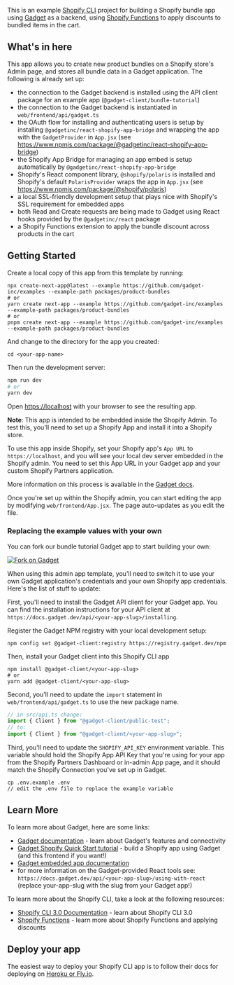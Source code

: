 This is an example [Shopify CLI](https://shopify.dev/apps/tools/cli) project for building a Shopify bundle app using [Gadget](https://gadget.dev) as a backend, using [Shopify Functions](https://shopify.dev/api/functions) to apply discounts to bundled items in the cart.

## What's in here

This app allows you to create new product bundles on a Shopify store's Admin page, and stores all bundle data in a Gadget application. The following is already set up:

- the connection to the Gadget backend is installed using the API client package for an example app (`@gadget-client/bundle-tutorial`)
- the connection to the Gadget backend is instantiated in `web/frontend/api/gadget.ts`
- the OAuth flow for installing and authenticating users is setup by installing `@gadgetinc/react-shopify-app-bridge` and wrapping the app with the `GadgetProvider` in `App.jsx` (see https://www.npmjs.com/package/@gadgetinc/react-shopify-app-bridge)
- the Shopify App Bridge for managing an app embed is setup automatically by `@gadgetinc/react-shopify-app-bridge`
- Shopify's React component library, `@shopify/polaris` is installed and Shopify's default `PolarisProvider` wraps the app in `App.jsx` (see https://www.npmjs.com/package/@shopify/polaris)
- a local SSL-friendly development setup that plays nice with Shopify's SSL requirement for embedded apps
- both Read and Create requests are being made to Gadget using React hooks provided by the `@gadgetinc/react` package
- a Shopify Functions extension to apply the bundle discount across products in the cart

## Getting Started

Create a local copy of this app from this template by running:

```shell
npx create-next-app@latest --example https://github.com/gadget-inc/examples --example-path packages/product-bundles
# or
yarn create next-app --example https://github.com/gadget-inc/examples --example-path packages/product-bundles
# or
pnpm create next-app --example https://github.com/gadget-inc/examples --example-path packages/product-bundles
```

And change to the directory for the app you created:

```shell
cd <your-app-name>
```

Then run the development server:

```bash
npm run dev
# or
yarn dev
```

Open [https://localhost](https://localhost) with your browser to see the resulting app.

**Note**: This app is intended to be embedded inside the Shopify Admin. To test this, you'll need to set up a Shopify App and install it into a Shopify store.

To use this app inside Shopify, set your Shopify app's `App URL` to `https://localhost`, and you will see your local dev server embedded in the Shopify admin. You need to set this App URL in your Gadget app and your custom Shopify Partners application.

More information on this process is available in the [Gadget docs](https://docs.gadget.dev/guides/connections/shopify).

Once you're set up within the Shopify admin, you can start editing the app by modifying `web/frontend/App.jsx`. The page auto-updates as you edit the file.

### Replacing the example values with your own

You can fork our bundle tutorial Gadget app to start building your own:

[![Fork on Gadget](https://assets.gadget.dev/assets/fork-button.svg)](https://app.gadget.dev/auth/fork?domain=bundle-tutorial.gadget.app)

When using this admin app template, you'll need to switch it to use your own Gadget application's credentials and your own Shopify app credentials. Here's the list of stuff to update:

First, you'll need to install the Gadget API client for your Gadget app. You can find the installation instructions for your API client at `https://docs.gadget.dev/api/<your-app-slug>/installing`.

Register the Gadget NPM registry with your local development setup:

```shell
npm config set @gadget-client:registry https://registry.gadget.dev/npm
```

Then, install your Gadget client into this Shopify CLI app

```shell
npm install @gadget-client/<your-app-slug>
# or
yarn add @gadget-client/<your-app-slug>
```

Second, you'll need to update the `import` statement in `web/frontend/api/gadget.ts` to use the new package name.

```typescript
// in src/api.ts change:
import { Client } from "@gadget-client/public-test";
// to:
import { Client } from "@gadget-client/<your-app-slug>";
```

Third, you'll need to update the `SHOPIFY_API_KEY` environment variable. This variable should hold the Shopify App API Key that you're using for your app from the Shopify Partners Dashboard or in-admin App page, and it should match the Shopify Connection you've set up in Gadget.

```shell
cp .env.example .env
// edit the .env file to replace the example variable
```

## Learn More

To learn more about Gadget, here are some links:

- [Gadget documentation](https://docs.gadget.dev) - learn about Gadget's features and connectivity
- [Gadget Shopify Quick Start tutorial](https://docs.gadget.dev/guides/quick-start) - build a Shopify app using Gadget (and this frontend if you want!)
- [Gadget embedded app documentation](https://docs.gadget.dev/guides/connections/shopify-app-frontends)
- for more information on the Gadget-provided React tools see: `https://docs.gadget.dev/api/<your-app-slug>/using-with-react` (replace your-app-slug with the slug from your Gadget app!)

To learn more about the Shopify CLI, take a look at the following resources:

- [Shopify CLI 3.0 Documentation](https://shopify.dev/apps/tools/cli) - learn about Shopify CLI 3.0
- [Shopify Functions](https://shopify.dev/api/functions) - learn more about Shopify Functions and applying discounts

## Deploy your app

The easiest way to deploy your Shopify CLI app is to follow their docs for deploying on [Heroku or Fly.io](https://shopify.dev/apps/deployment/web).
